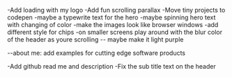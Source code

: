 -Add loading with my logo
-Add fun scrolling parallax
-Move tiny projects to codepen
-maybe a typewrite text for the hero
-maybe spinning hero text with changing of color
-make the images look like browser windows
-add different style for chips
-on smaller screens play around with the blur color of the header as youre scrolling -- maybe make it light purple

--about me: add examples for cutting edge software products

-Add github read me and description
-Fix the sub title text on the header
